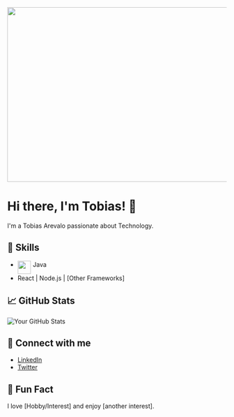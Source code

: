 <div id="header" align="center">
  <img src="https://media.giphy.com/media/JqmupuTVZYaQX5s094/giphy.gif?cid=ecf05e47ts664qd87t5du15uzx0uut9h7iqyahx1xbp1e0a9&ep=v1_gifs_search&rid=giphy.gif&ct=g" width="700" height="400"/>
</div>

# Hi there, I'm Tobias! 👋

I'm a Tobias Arevalo passionate about Technology.

## 🚀 Skills
- <div>
  <img src="https://media.giphy.com/media/SvFocn0wNMx0iv2rYz/giphy.gif" width="30" height="30" style="vertical-align: middle; float: left; margin-right: 5px;"/>
  Java
</div>

- React | Node.js | [Other Frameworks]

## 📈 GitHub Stats
![Your GitHub Stats](https://github-readme-stats.vercel.app/api?username=tobiasGuta&show_icons=true)

## 🔗 Connect with me
- [LinkedIn](your-linkedin-url)
- [Twitter](your-twitter-url)

## 🎨 Fun Fact
I love [Hobby/Interest] and enjoy [another interest].
